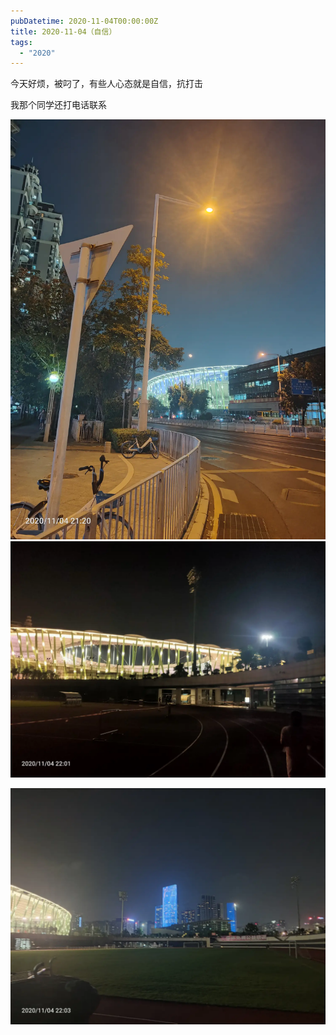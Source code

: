 ```yaml
---
pubDatetime: 2020-11-04T00:00:00Z
title: 2020-11-04（自信）
tags:
  - "2020"
---
```


今天好烦，被叼了，有些人心态就是自信，抗打击

我那个同学还打电话联系

![](../../img/6904315-d6dbad8a38ad413b.jpg)
![](../../img/6904315-5096ad46a9bb7de2.jpg)

![](../../img/6904315-d6060fcc702b1b54.jpg)
